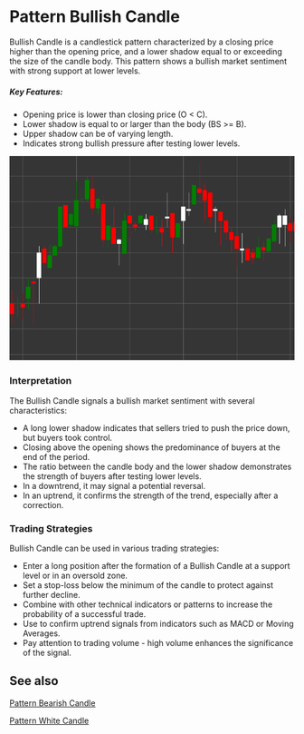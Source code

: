 # Pattern Bullish Candle

Bullish Candle is a candlestick pattern characterized by a closing price higher than the opening price, and a lower shadow equal to or exceeding the size of the candle body. This pattern shows a bullish market sentiment with strong support at lower levels.

##### Key Features:

- Opening price is lower than closing price (O < C).
- Lower shadow is equal to or larger than the body (BS >= B).
- Upper shadow can be of varying length.
- Indicates strong bullish pressure after testing lower levels.

![Bullish Candle Pattern](../../../images/bullishcandlepattern.png)

### Interpretation

The Bullish Candle signals a bullish market sentiment with several characteristics:

- A long lower shadow indicates that sellers tried to push the price down, but buyers took control.
- Closing above the opening shows the predominance of buyers at the end of the period.
- The ratio between the candle body and the lower shadow demonstrates the strength of buyers after testing lower levels.
- In a downtrend, it may signal a potential reversal.
- In an uptrend, it confirms the strength of the trend, especially after a correction.

### Trading Strategies

Bullish Candle can be used in various trading strategies:

- Enter a long position after the formation of a Bullish Candle at a support level or in an oversold zone.
- Set a stop-loss below the minimum of the candle to protect against further decline.
- Combine with other technical indicators or patterns to increase the probability of a successful trade.
- Use to confirm uptrend signals from indicators such as MACD or Moving Averages.
- Pay attention to trading volume - high volume enhances the significance of the signal.

## See also

[Pattern Bearish Candle](bearish.md)

[Pattern White Candle](white_candle.md)